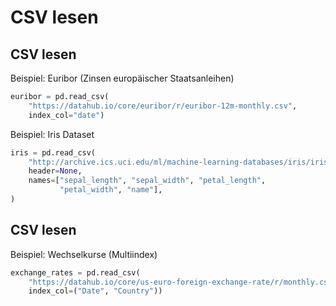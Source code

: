 # CSV lesen

## CSV lesen

Beispiel: Euribor (Zinsen europäischer Staatsanleihen)

```py
euribor = pd.read_csv(
    "https://datahub.io/core/euribor/r/euribor-12m-monthly.csv",
    index_col="date")
```

Beispiel: Iris Dataset

```py
iris = pd.read_csv(
    "http://archive.ics.uci.edu/ml/machine-learning-databases/iris/iris.data",
    header=None,
    names=["sepal_length", "sepal_width", "petal_length",
           "petal_width", "name"],
)
```

## CSV lesen

Beispiel: Wechselkurse (Multiindex)

```py
exchange_rates = pd.read_csv(
    "https://datahub.io/core/us-euro-foreign-exchange-rate/r/monthly.csv",
    index_col=("Date", "Country"))
```

